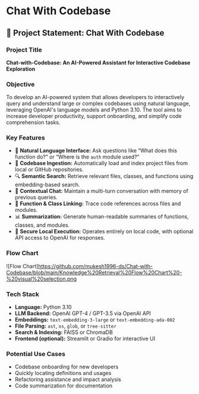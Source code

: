 # Chat With Codebase

## 🔷 Project Statement: Chat With Codebase

### **Project Title**

**Chat-with-Codebase: An AI-Powered Assistant for Interactive Codebase Exploration**

### **Objective**

To develop an AI-powered system that allows developers to interactively query and understand large or complex codebases using natural language, leveraging OpenAI's language models and Python 3.10. The tool aims to increase developer productivity, support onboarding, and simplify code comprehension tasks.

### **Key Features**

* 🧠 **Natural Language Interface:** Ask questions like “What does this function do?” or “Where is the `auth` module used?”
* 📁 **Codebase Ingestion:** Automatically load and index project files from local or GitHub repositories.
* 🔍 **Semantic Search:** Retrieve relevant files, classes, and functions using embedding-based search.
* 💬 **Contextual Chat:** Maintain a multi-turn conversation with memory of previous queries.
* 🧩 **Function & Class Linking:** Trace code references across files and modules.
* 📊 **Summarization:** Generate human-readable summaries of functions, classes, and modules.
* 🔐 **Secure Local Execution:** Operates entirely on local code, with optional API access to OpenAI for responses.

### **Flow Chart**

![Flow Chart]https://github.com/mukesh1996-ds/Chat-with-Codebase/blob/main/Knowledge%20Retrieval%20Flow%20Chart%20-%20visual%20selection.png

### **Tech Stack**

* **Language:** Python 3.10
* **LLM Backend:** OpenAI GPT-4 / GPT-3.5 via OpenAI API
* **Embeddings:** `text-embedding-3-large` or `text-embedding-ada-002`
* **File Parsing:** `ast`, `os`, `glob`, or `tree-sitter`
* **Search & Indexing:** FAISS or ChromaDB
* **Frontend (optional):** Streamlit or Gradio for interactive UI

### **Potential Use Cases**

* Codebase onboarding for new developers
* Quickly locating definitions and usages
* Refactoring assistance and impact analysis
* Code summarization for documentation
